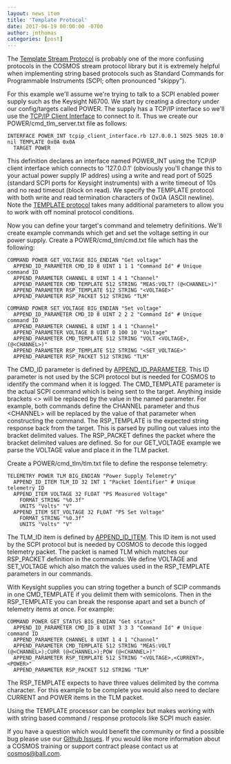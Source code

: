 ```yaml
---
layout: news_item
title: 'Template Protocol'
date: 2017-06-19 00:00:00 -0700
author: jmthomas
categories: [post]
---
```

The [Template Stream Protocol](http://cosmosrb.com/docs/interfaces/#template-stream-protocol) is probably one of the more confusing protocols in the COSMOS stream protocol library but it is extremely helpful when implementing string based protocols such as Standard Commands for Programmable Instruments (SCPI; often pronounced "skippy").

For this example we'll assume we're trying to talk to a SCPI enabled power supply such as the Keysight N6700. We start by creating a directory under our config/targets called POWER. The supply has a TCP/IP interface so we'll use the [TCP/IP Client Interface](http://cosmosrb.com/docs/interfaces/#tcpip-client-interface) to connect to it. Thus we create our POWER/cmd_tlm_server.txt file as follows:

```
INTERFACE POWER_INT tcpip_client_interface.rb 127.0.0.1 5025 5025 10.0 nil TEMPLATE 0x0A 0x0A
  TARGET POWER
```

This definition declares an interface named POWER_INT using the TCP/IP client interface which connects to '127.0.0.1' (obviously you'll change this to your actual power supply IP addres) using a write and read port of 5025 (standard SCPI ports for Keysight instruments) with a write timeout of 10s and no read timeout (block on read). We specify the TEMPLATE protocol with both write and read termination characters of 0x0A (ASCII newline). Note the [TEMPLATE protocol](http://cosmosrb.com/docs/interfaces/#template-stream-protocol) takes many additional parameters to allow you to work with off nominal protocol conditions.

Now you can define your target's command and telemetry definitions. We'll create example commands which get and set the voltage setting in our power supply. Create a POWER/cmd_tlm/cmd.txt file which has the following:

```
COMMAND POWER GET_VOLTAGE BIG_ENDIAN "Get voltage"
  APPEND_ID_PARAMETER CMD_ID 8 UINT 1 1 1 "Command Id" # Unique command ID
  APPEND_PARAMETER CHANNEL 8 UINT 1 4 1 "Channel"
  APPEND_PARAMETER CMD_TEMPLATE 512 STRING "MEAS:VOLT? (@<CHANNEL>)"
  APPEND_PARAMETER RSP_TEMPLATE 512 STRING "<VOLTAGE>"
  APPEND_PARAMETER RSP_PACKET 512 STRING "TLM"

COMMAND POWER SET_VOLTAGE BIG_ENDIAN "Set voltage"
  APPEND_ID_PARAMETER CMD_ID 8 UINT 2 2 2 "Command Id" # Unique command ID
  APPEND_PARAMETER CHANNEL 8 UINT 1 4 1 "Channel"
  APPEND_PARAMETER VOLTAGE 8 UINT 0 100 10 "Voltage"
  APPEND_PARAMETER CMD_TEMPLATE 512 STRING "VOLT <VOLTAGE>,(@<CHANNEL>)"
  APPEND_PARAMETER RSP_TEMPLATE 512 STRING "<SET_VOLTAGE>"
  APPEND_PARAMETER RSP_PACKET 512 STRING "TLM"
```

The CMD_ID parameter is defined by [APPEND_ID_PARAMETER](/docs/command/#append_id_parameter). This ID parameter is not used by the SCPI protocol but is needed for COSMOS to identify the command when it is logged. The CMD_TEMPLATE parameter is the actual SCPI command which is being sent to the target. Anything inside brackets <> will be replaced by the value in the named parameter. For example, both commands define the CHANNEL parameter and thus \<CHANNEL\> will be replaced by the value of that parameter when constructing the command. The RSP_TEMPLATE is the expected string response back from the target. This is parsed by pulling out values into the bracket delimited values. The RSP_PACKET defines the packet where the bracket delimited values are defined. So for our GET_VOLTAGE example we parse the VOLTAGE value and place it in the TLM packet.

Create a POWER/cmd_tlm/tlm.txt file to define the response telemetry:

```
TELEMETRY POWER TLM BIG_ENDIAN "Power Supply Telemetry"
  APPEND_ID_ITEM TLM_ID 32 INT 1 "Packet Identifier" # Unique telemetry ID
  APPEND_ITEM VOLTAGE 32 FLOAT "PS Measured Voltage"
    FORMAT_STRING "%0.3f"
    UNITS "Volts" "V"
  APPEND_ITEM SET_VOLTAGE 32 FLOAT "PS Set Voltage"
    FORMAT_STRING "%0.3f"
    UNITS "Volts" "V"
```

The TLM_ID item is defined by [APPEND_ID_ITEM](/docs/telemetry/#append_id_item). This ID item is not used by the SCPI protocol but is needed by COSMOS to decode this logged telemetry packet. The packet is named TLM which matches our RSP_PACKET definition in the commands. We define VOLTAGE and SET_VOLTAGE which also match the values used in the RSP_TEMPLATE parameters in our commands.

With Keysight supplies you can string together a bunch of SCIP commands in one CMD_TEMPLATE if you delimit them with semicolons. Then in the RSP_TEMPLATE you can break the response apart and set a bunch of telemetry items at once. For example:

```
COMMAND POWER GET_STATUS BIG_ENDIAN "Get status"
  APPEND_ID_PARAMETER CMD_ID 8 UINT 3 3 3 "Command Id" # Unique command ID
  APPEND_PARAMETER CHANNEL 8 UINT 1 4 1 "Channel"
  APPEND_PARAMETER CMD_TEMPLATE 512 STRING "MEAS:VOLT (@<CHANNEL>);CURR (@<CHANNEL>);POW (@<CHANNEL>)"
  APPEND_PARAMETER RSP_TEMPLATE 512 STRING "<VOLTAGE>,<CURRENT>,<POWER>"
  APPEND_PARAMETER RSP_PACKET 512 STRING "TLM"
```

The RSP_TEMPLATE expects to have three values delimited by the comma character. For this example to be complete you would also need to declare CURRENT and POWER items in the TLM packet.

Using the TEMPLATE processor can be complex but makes working with with string based command / response protocols like SCPI much easier.

If you have a question which would benefit the community or find a possible bug please use our [Github Issues](https://github.com/BallAerospace/COSMOS/issues). If you would like more information about a COSMOS training or support contract please contact us at <cosmos@ball.com>.
